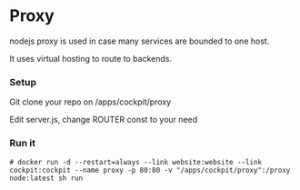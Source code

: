 # Proxy

nodejs proxy is used in case many services are bounded to one host.

It uses virtual hosting to route to backends.


### Setup

Git clone your repo on /apps/cockpit/proxy

Edit server.js, change ROUTER const to your need

### Run it

    # docker run -d --restart=always --link website:website --link cockpit:cockpit --name proxy -p 80:80 -v "/apps/cockpit/proxy":/proxy node:latest sh run

